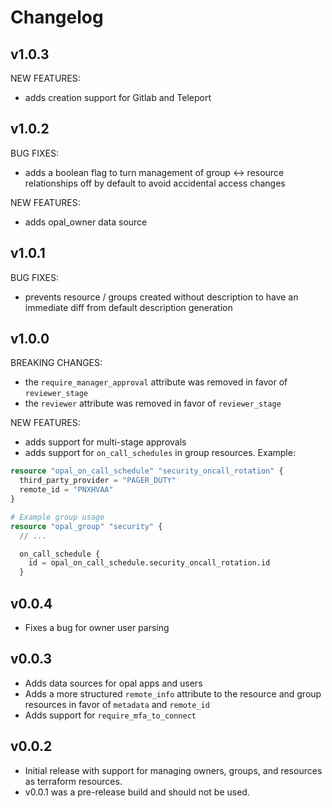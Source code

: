 # Changelog

## v1.0.3

NEW FEATURES:
- adds creation support for Gitlab and Teleport

## v1.0.2

BUG FIXES:
- adds a boolean flag to turn management of group <-> resource relationships off by default to avoid accidental access changes

NEW FEATURES:
- adds opal_owner data source

## v1.0.1

BUG FIXES:
- prevents resource / groups created without description to have an immediate diff from default description generation

## v1.0.0

BREAKING CHANGES:
- the `require_manager_approval` attribute was removed in favor of `reviewer_stage`
- the `reviewer` attribute was removed in favor of `reviewer_stage`

NEW FEATURES:
- adds support for multi-stage approvals
- adds support for `on_call_schedules` in group resources. Example: 

```terraform
resource "opal_on_call_schedule" "security_oncall_rotation" {
  third_party_provider = "PAGER_DUTY"
  remote_id = "PNXHVAA"
}

# Example group usage
resource "opal_group" "security" {
  // ...

  on_call_schedule {
    id = opal_on_call_schedule.security_oncall_rotation.id
  }
```

## v0.0.4
- Fixes a bug for owner user parsing

## v0.0.3
- Adds data sources for opal apps and users
- Adds a more structured `remote_info` attribute to the resource and group resources in favor of `metadata` and `remote_id`
- Adds support for `require_mfa_to_connect`

## v0.0.2
- Initial release with support for managing owners, groups, and resources as terraform resources.
- v0.0.1 was a pre-release build and should not be used.

